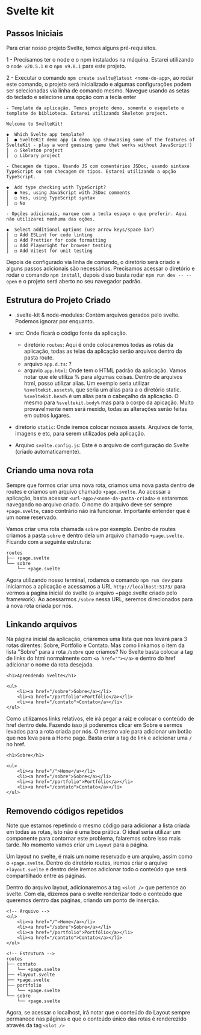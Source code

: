 # Svelte kit

## Passos Iniciais

Para criar nosso projeto Svelte, temos alguns pré-requisitos.

1 - Precisamos ter o node e o npm instalados na máquina. Estarei utilizando o `node v20.5.1` e o `npm v9.8.1` para este projeto.

2 - Executar o comando `npm create svelte@latest <nome-do-app>`, ao rodar este comando, o projeto será inicializado e algumas configurações podem ser selecionadas via linha de comando mesmo. Navegue usando as setas do teclado e selecione uma opção com a tecla enter

```
- Template da aplicação. Temos projeto demo, somente o esqueleto e template de biblioteca. Estarei utilizando Skeleton project.

Welcome to SvelteKit!

◆  Which Svelte app template?
│  ● SvelteKit demo app (A demo app showcasing some of the features of SvelteKit - play a word guessing game that works without JavaScript!)
│  ○ Skeleton project
│  ○ Library project

- Checagem de tipos. Usando JS com comentários JSDoc, usando sintaxe TypeScript ou sem checagem de tipos. Estarei utilizando a opção TypeScript.

◆  Add type checking with TypeScript?
│  ● Yes, using JavaScript with JSDoc comments
│  ○ Yes, using TypeScript syntax
│  ○ No

- Opções adicionais, marque com a tecla espaço o que preferir. Aqui não utilizarei nenhuma das oções.

◆  Select additional options (use arrow keys/space bar)
│  ◻ Add ESLint for code linting
│  ◻ Add Prettier for code formatting
│  ◻ Add Playwright for browser testing
│  ◻ Add Vitest for unit testing
```

Depois de configurado via linha de comando, o diretório será criado e alguns passos adicionais são necessários. Precisamos acessar o diretório e rodar o comando `npm install`, depois disso basta rodar `npm run dev -- --open` e o projeto será aberto no seu navegador padrão.

## Estrutura do Projeto Criado

- .svelte-kit & node-modules: Contém arquivos gerados pelo svelte. Podemos ignorar por enquanto.

- src: Onde ficará o código fonte da aplicação.
    - diretório `routes`: Aqui é onde colocaremos todas as rotas da aplicação, todas as telas da aplicação serão arquivos dentro da pasta route.
    - arquivo `app.d.ts`: ?
    - arquvio `app.html`: Onde tem o HTML padrão da aplicação. Vamos notar que ele utiliza % para algumas coisas. Dentro de arquivos html, posso utilizar alias. Um exemplo seria utilizar `%sveltekit.assets%`, que seria um alias para a o diretório static. `%sveltekit.head%` é um alias para o cabeçalho da aplicação. O mesmo para `%sveltekit.body%` mas para o corpo da apicação. Muito provavelmente nem será mexido, todas as alterações serão feitas em outros lugares.

- diretorio `static`: Onde iremos colocar nossos assets. Arquivos de fonte, imagens e etc, para serem utilizados pela aplicação.

- Arquivo `svelte.config.js`: Este é o arquivo de configuração do Svelte (criado automaticamente).

## Criando uma nova rota

Sempre que formos criar uma nova rota, criamos uma nova pasta dentro de routes e criamos um arquivo chamado `+page.svelte`. Ao acessar a aplicação, basta acessar `<url-app>/<nome-da-pasta-criada>` e estaremos navegando no arquivo criado. O nome do arquivo deve ser sempre `+page.svelte`, caso contrário não irá funcionar. Importante entender que é um nome reservado.

Vamos criar uma rota chamada `sobre` por exemplo. Dentro de routes criamos a pasta `sobre` e dentro dela um arquivo chamado `+page.svelte`. Ficando com a seguinte estrutura:

```
routes
├── +page.svelte
└── sobre
    └── +page.svelte
```

Agora utilizando nosso terminal, rodamos o comando `npm run dev` para iniciarmos a aplicação e acessamos a URL `http://localhost:5173/` para vermos a pagina inicial do svelte (o arquivo +page.svelte criado pelo framework). Ao acessarmos `/sobre` nessa URL, seremos direcionados para a nova rota criada por nós.

## Linkando arquivos

Na página inicial da aplicação, criaremos uma lista que nos levará para 3 rotas direntes: Sobre, Portfólio e Contato. Mas como linkamos o item da lista "Sobre" para a rota `/sobre` que criamos? No Svelte basta colocar a tag de links do html normalmente com `<a href=""></a>` e dentro do href adicionar o nome da rota desejada.

```
<h1>Aprendendo Svelte</h1>

<ul>
    <li><a href="/sobre">Sobre</a></li>
    <li><a href="/portfolio">Portfólio</a></li>
    <li><a href="/contato">Contato</a></li>
</ul>
```

Como utilizamos links relativos, ele irá pegar a raiz e colocar o conteúdo de href dentro dele. Fazendo isso já poderemos clicar em Sobre e sermos levados para a rota criada por nós. O mesmo vale para adicionar um botão que nos leva para a Home page. Basta criar a tag de link e adicionar uma `/` no href.

```
<h1>Sobre</h1>

<ul>
    <li><a href="/">Home</a></li>
    <li><a href="/sobre">Sobre</a></li>
    <li><a href="/portfolio">Portfólio</a></li>
    <li><a href="/contato">Contato</a></li>
</ul>
```

## Removendo códigos repetidos

Note que estamos repetindo o mesmo código para adicionar a lista criada em todas as rotas, isto não é uma boa prática. O ideal seria utilizar um componente para contornar este problema, falaremos sobre isso mais tarde. No momento vamos criar um `Layout` para a página.

Um layout no svelte, é mais um nome reservado e um arquivo, assim como o `+page.svelte`. Dentro do diretório routes, iremos criar o arquivo `+layout.svelte` e dentro dele iremos adicionar todo o conteúdo que será compartilhado entre as páginas.

Dentro do arquivo layout, adicionaremos a tag `<slot />` que pertence ao svelte. Com ela, dizemos para o svelte renderizar todo o conteúdo que queremos dentro das páginas, criando um ponto de inserção.

```
<!-- Arquivo -->
<ul>
    <li><a href="/">Home</a></li>
    <li><a href="/sobre">Sobre</a></li>
    <li><a href="/portfolio">Portfólio</a></li>
    <li><a href="/contato">Contato</a></li>
</ul>

<!-- Estrutura -->
routes
├── contato
│   └── +page.svelte
├── +layout.svelte
├── +page.svelte
├── portfolio
│   └── +page.svelte
└── sobre
    └── +page.svelte
```

Agora, se acessar o localhost, irá notar que o conteúdo do Layout sempre permanece nas páginas e que o conteúdo único das rotas é renderezido através da tag `<slot />`